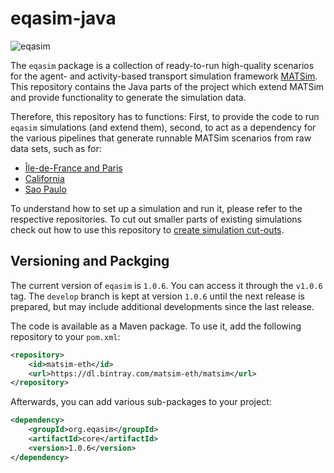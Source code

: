 # eqasim-java

![eqasim](docs/top.png "eqasim")

The `eqasim` package is a collection of ready-to-run high-quality scenarios
for the agent- and activity-based transport simulation framework [MATSim](https://matsim.org/).
This repository contains the Java parts of the project which extend MATSim and
provide functionality to generate the simulation data.

Therefore, this repository has to functions: First, to provide the code to run
`eqasim` simulations (and extend them), second, to act as a dependency for the
various pipelines that generate runnable MATSim scenarios from raw data sets,
such as for:

- [Île-de-France and Paris](https://github.com/eqasim-org/ile-de-france)
- [California](https://github.com/eqasim-org/california)
- [Sao Paulo](https://github.com/eqasim-org/california)

To understand how to set up a simulation and run it, please refer to the
respective repositories. To cut out smaller parts of existing simulations
check out how to use this repository to [create simulation cut-outs](docs/cutting.md).

## Versioning and Packging

The current version of `eqasim` is `1.0.6`. You can access it through the `v1.0.6` tag. The
`develop` branch is kept at version `1.0.6` until the next release is prepared,
but may include additional developments since the last release.

The code is available as a Maven package. To use it, add the following repository
to your `pom.xml`:

```xml
<repository>
    <id>matsim-eth</id>
    <url>https://dl.bintray.com/matsim-eth/matsim</url>
</repository>
```

Afterwards, you can add various sub-packages to your project:

```xml
<dependency>
    <groupId>org.eqasim</groupId>
    <artifactId>core</artifactId>
    <version>1.0.6</version>
</dependency>
```
